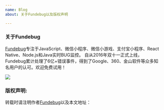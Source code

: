```yaml
---
name: Blog
about: 关于Fundebug以及版权声明

---
```


### 关于Fundebug

[Fundebug](https://www.fundebug.com/)专注于JavaScript、微信小程序、微信小游戏、支付宝小程序、React Native、Node.js和Java实时BUG监控。 自从2016年双十一正式上线，Fundebug累计处理了6亿+错误事件，得到了Google、360、金山软件等众多知名用户的认可。欢迎免费试用！

![](https://image.fundebug.com/weixin_small.png)

### 版权声明:

转载时请注明作者[Fundebug](https://www.fundebug.com/)以及本文地址：
